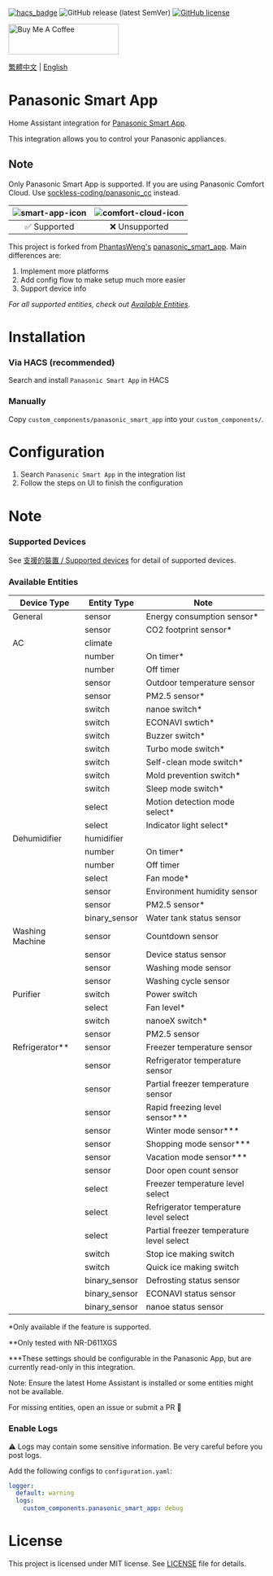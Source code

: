 [![hacs_badge](https://img.shields.io/badge/HACS-Default-orange.svg?style=for-the-badge)](https://github.com/hacs/integration)
![GitHub release (latest SemVer)](https://img.shields.io/github/v/release/osk2/panasonic_smart_app?style=for-the-badge)
[![GitHub license](https://img.shields.io/github/license/osk2/panasonic_smart_app?style=for-the-badge)](https://github.com/osk2/panasonic_smart_app/blob/master/LICENSE)

<a href="https://www.buymeacoffee.com/osk2" target="_blank"><img src="https://cdn.buymeacoffee.com/buttons/v2/default-yellow.png" alt="Buy Me A Coffee" style="height: 60px !important;width: 217px !important;" ></a>

[繁體中文](README-zh.md) | [English](README.md)

# Panasonic Smart App

Home Assistant integration for [Panasonic Smart App](https://play.google.com/store/apps/details?id=com.panasonic.smart&hl=zh_TW&gl=US).

This integration allows you to control your Panasonic appliances.

## Note

Only Panasonic Smart App is supported. If you are using Panasonic Comfort Cloud. Use [sockless-coding/panasonic_cc](https://github.com/sockless-coding/panasonic_cc) instead.

| ![smart-app-icon](https://raw.githubusercontent.com/osk2/panasonic_smart_app/master/assets/smart-app-icon.png) | ![comfort-cloud-icon](https://raw.githubusercontent.com/osk2/panasonic_smart_app/master/assets/comfort-cloud-icon.png) |
| :------------------------------------------------------------------------------------------------------------: | :--------------------------------------------------------------------------------------------------------------------: |
|                                                  ✅ Supported                                                  |                                                     ❌ Unsupported                                                     |

This project is forked from [PhantasWeng's](https://github.com/PhantasWeng/) [panasonic_smart_app](https://github.com/PhantasWeng/panasonic_smart_app). Main differences are:

1. Implement more platforms
2. Add config flow to make setup much more easier
3. Support device info

_For all supported entities, check out [Available Entities](#available-entities)._

# Installation

### Via HACS (recommended)

Search and install `Panasonic Smart App` in HACS

### Manually

Copy `custom_components/panasonic_smart_app` into your `custom_components/`.

# Configuration

1. Search `Panasonic Smart App` in the integration list
2. Follow the steps on UI to finish the configuration

# Note

### Supported Devices

See [支援的裝置 / Supported devices](https://github.com/osk2/panasonic_smart_app/discussions/42) for detail of supported devices.

### Available Entities

| Device Type      | Entity Type   | Note                                     |
| ---------------- | ------------- | ---------------------------------------- |
| General          | sensor        | Energy consumption sensor\*              |
|                  | sensor        | CO2 footprint sensor\*                   |
| AC               | climate       |                                          |
|                  | number        | On timer\*                               |
|                  | number        | Off timer                                |
|                  | sensor        | Outdoor temperature sensor               |
|                  | sensor        | PM2.5 sensor\*                           |
|                  | switch        | nanoe switch\*                           |
|                  | switch        | ECONAVI swtich\*                         |
|                  | switch        | Buzzer switch\*                          |
|                  | switch        | Turbo mode switch\*                      |
|                  | switch        | Self-clean mode switch\*                 |
|                  | switch        | Mold prevention switch\*                 |
|                  | switch        | Sleep mode switch\*                      |
|                  | select        | Motion detection mode select\*           |
|                  | select        | Indicator light select\*                 |
| Dehumidifier     | humidifier    |                                          |
|                  | number        | On timer\*                               |
|                  | number        | Off timer                                |
|                  | select        | Fan mode\*                               |
|                  | sensor        | Environment humidity sensor              |
|                  | sensor        | PM2.5 sensor\*                           |
|                  | binary_sensor | Water tank status sensor                 |
| Washing Machine  | sensor        | Countdown sensor                         |
|                  | sensor        | Device status sensor                     |
|                  | sensor        | Washing mode sensor                      |
|                  | sensor        | Washing cycle sensor                     |
| Purifier         | switch        | Power switch                             |
|                  | select        | Fan level\*                              |
|                  | switch        | nanoeX switch\*                          |
|                  | sensor        | PM2.5 sensor                             |
| Refrigerator\*\* | sensor        | Freezer temperature sensor               |
|                  | sensor        | Refrigerator temperature sensor          |
|                  | sensor        | Partial freezer temperature sensor       |
|                  | sensor        | Rapid freezing level sensor\*\*\*        |
|                  | sensor        | Winter mode sensor\*\*\*                 |
|                  | sensor        | Shopping mode sensor\*\*\*               |
|                  | sensor        | Vacation mode sensor\*\*\*               |
|                  | sensor        | Door open count sensor                   |
|                  | select        | Freezer temperature level select         |
|                  | select        | Refrigerator temperature level select    |
|                  | select        | Partial freezer temperature level select |
|                  | switch        | Stop ice making switch                   |
|                  | switch        | Quick ice making switch                  |
|                  | binary_sensor | Defrosting status sensor                 |
|                  | binary_sensor | ECONAVI status sensor                    |
|                  | binary_sensor | nanoe status sensor                      |


\*Only available if the feature is supported.

\*\*Only tested with NR-D611XGS

\*\*\*These settings should be configurable in the Panasonic App, but are currently read-only in this integration.

Note: Ensure the latest Home Assistant is installed or some entities might not be available.

For missing entities, open an issue or submit a PR 💪

### Enable Logs

⚠️ Logs may contain some sensitive information. Be very careful before you post logs.

Add the following configs to `configuration.yaml`:

```yaml
logger:
  default: warning
  logs:
    custom_components.panasonic_smart_app: debug
```

# License

This project is licensed under MIT license. See [LICENSE](LICENSE) file for details.
